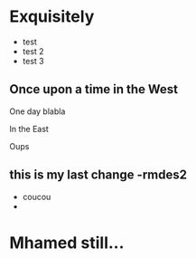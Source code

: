 # Exquisitely
* test
* test 2
* test 3
## Once upon a time in the West
One day blabla
<p> In the East <p>
Oups

## this is my last change -rmdes2
* coucou
* 

# Mhamed still...
